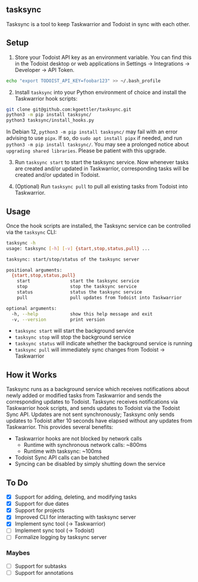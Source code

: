 ## tasksync

Tasksync is a tool to keep Taskwarrior and Todoist in sync with each other.

## Setup

1. Store your Todoist API key as an environment variable. You can find this in the Todoist desktop or web applications in Settings -> Integrations -> Developer -> API Token.

```bash
echo "export TODOIST_API_KEY=foobar123" >> ~/.bash_profile
```

2. Install `tasksync` into your Python environment of choice and install the Taskwarrior hook scripts:

```bash
git clone git@github.com:kgoettler/tasksync.git
python3 -m pip install tasksync/
python3 tasksync/install_hooks.py
```

In Debian 12, `python3 -m pip install tasksync/` may fail with an error advising to use `pipx`. If so, do `sudo apt install pipx` if needed, and run `python3 -m pip install tasksync/`. You may see a prolonged notice about `upgrading shared libraries`. Please be patient with this upgrade.

3. Run `tasksync start` to start the tasksync service. Now whenever tasks are created and/or updated in Taskwarrior, corresponding tasks will be created and/or updated in Todoist.

4. (Optional) Run `tasksync pull` to pull all existing tasks from Todoist into Taskwarrior.

## Usage

Once the hook scripts are installed, the Tasksync service can be controlled via the `tasksync` CLI:

```bash
tasksync -h
usage: tasksync [-h] [-v] {start,stop,status,pull} ...

tasksync: start/stop/status of the tasksync server

positional arguments:
  {start,stop,status,pull}
    start               start the tasksync service
    stop                stop the tasksync service
    status              status the tasksync service
    pull                pull updates from Todoist into Taskwarrior

optional arguments:
  -h, --help            show this help message and exit
  -v, --version         print version
```

- `tasksync start` will start the background service
- `tasksync stop` will stop the background service
- `tasksync status` will indicate whether the background service is running
- `tasksync pull` will immediately sync changes from Todoist -> Taskwarrior

## How it Works

Tasksync runs as a background service which receives notifications about newly
added or modified tasks from Taskwarrior and sends the corresponding updates to
Todoist. Tasksync receives notifications via Taskwarrior hook scripts, and sends updates to Todoist via the Todoist Sync API. Updates are not sent synchronously; Tasksync only sends updates to Todoist after 10 seconds have elapsed without any updates from Taskwarrior. This provides several benefits:

- Taskwarrior hooks are not blocked by network calls
  - Runtime with synchronous network calls: ~800ms
  - Runtime with tasksync: ~100ms
- Todoist Sync API calls can be batched
- Syncing can be disabled by simply shutting down the service

## To Do

- [x] Support for adding, deleting, and modifying tasks
- [x] Support for due dates
- [x] Support for projects
- [x] Improved CLI for interacting with tasksync server
- [x] Implement sync tool (-> Taskwarrior)
- [ ] Implement sync tool (-> Todoist)
- [ ] Formalize logging by tasksync server

### Maybes

- [ ] Support for subtasks
- [ ] Support for annotations

